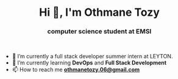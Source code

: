 <h1 align="center">Hi 👋, I'm Othmane Tozy </h1>
<h3 align="center">computer science student at EMSI </h3>
<br>

- 🔭 I’m currently a full stack developer summer intern at LEYTON.
- 🌱 I’m currently learning **DevOps** and **Full Stack Development**
- 📫 How to reach me **othmanetozy.06@gmail.com**
